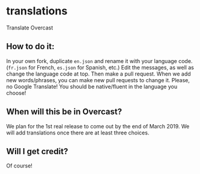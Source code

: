 # translations
Translate Overcast

## How to do it:
In your own fork, duplicate `en.json` and rename it with your language code. (`fr.json` for French, `es.json` for Spanish, etc.) Edit the messages, as well as change the language code at top. Then make a pull request. When we add new words/phrases, you can make new pull requests to change it. Please, no Google Translate! You should be native/fluent in the language you choose!

## When will this be in Overcast?
We plan for the 1st real release to come out by the end of March 2019. We will add translations once there are at least three choices.

## Will I get credit?
Of course!
